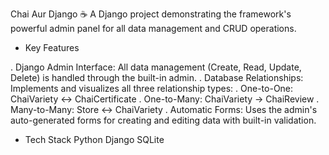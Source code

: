 Chai Aur Django ☕
A Django project demonstrating the framework's powerful admin panel for all data management and CRUD operations.

- Key Features

. Django Admin Interface: All data management (Create, Read, Update, Delete) is handled through the built-in admin.
. Database Relationships: Implements and visualizes all three relationship types:
. One-to-One: ChaiVariety ↔ ChaiCertificate
. One-to-Many: ChaiVariety → ChaiReview
. Many-to-Many: Store ↔ ChaiVariety
. Automatic Forms: Uses the admin's auto-generated forms for creating and editing data with built-in validation.

- Tech Stack
  Python
  Django
  SQLite

